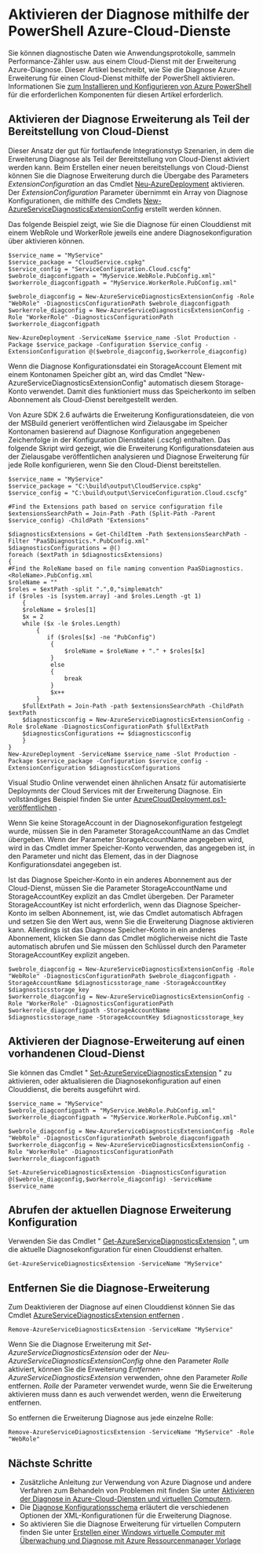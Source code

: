 <properties
    pageTitle="Aktivieren der Diagnose Azure-Cloud-Dienste mithilfe der PowerShell | Microsoft Azure"
    description="Informationen Sie zum Aktivieren der Diagnose für Cloud-Diensten mit PowerShell"
    services="cloud-services"
    documentationCenter=".net"
    authors="Thraka"
    manager="timlt"
    editor=""/>

<tags
    ms.service="cloud-services"
    ms.workload="tbd"
    ms.tgt_pltfrm="na"
    ms.devlang="dotnet"
    ms.topic="article"
    ms.date="09/06/2016"
    ms.author="adegeo"/>


# <a name="enable-diagnostics-in-azure-cloud-services-using-powershell"></a>Aktivieren der Diagnose mithilfe der PowerShell Azure-Cloud-Dienste

Sie können diagnostische Daten wie Anwendungsprotokolle, sammeln Performance-Zähler usw. aus einem Cloud-Dienst mit der Erweiterung Azure-Diagnose. Dieser Artikel beschreibt, wie Sie die Diagnose Azure-Erweiterung für einen Cloud-Dienst mithilfe der PowerShell aktivieren.  Informationen Sie [zum Installieren und Konfigurieren von Azure PowerShell](../powershell-install-configure.md) für die erforderlichen Komponenten für diesen Artikel erforderlich.

## <a name="enable-diagnostics-extension-as-part-of-deploying-a-cloud-service"></a>Aktivieren der Diagnose Erweiterung als Teil der Bereitstellung von Cloud-Dienst

Dieser Ansatz der gut für fortlaufende Integrationstyp Szenarien, in dem die Erweiterung Diagnose als Teil der Bereitstellung von Cloud-Dienst aktiviert werden kann. Beim Erstellen einer neuen bereitstellungs von Cloud-Dienst können Sie die Diagnose Erweiterung durch die Übergabe des Parameters *ExtensionConfiguration* an das Cmdlet [Neu-AzureDeployment](https://msdn.microsoft.com/library/azure/mt589089.aspx) aktivieren. Der *ExtensionConfiguration* Parameter übernimmt ein Array von Diagnose Konfigurationen, die mithilfe des Cmdlets [New-AzureServiceDiagnosticsExtensionConfig](https://msdn.microsoft.com/library/azure/mt589168.aspx) erstellt werden können.

Das folgende Beispiel zeigt, wie Sie die Diagnose für einen Clouddienst mit einem WebRole und WorkerRole jeweils eine andere Diagnosekonfiguration über aktivieren können.

    $service_name = "MyService"
    $service_package = "CloudService.cspkg"
    $service_config = "ServiceConfiguration.Cloud.cscfg"
    $webrole_diagconfigpath = "MyService.WebRole.PubConfig.xml"
    $workerrole_diagconfigpath = "MyService.WorkerRole.PubConfig.xml"

    $webrole_diagconfig = New-AzureServiceDiagnosticsExtensionConfig -Role "WebRole" -DiagnosticsConfigurationPath $webrole_diagconfigpath
    $workerrole_diagconfig = New-AzureServiceDiagnosticsExtensionConfig -Role "WorkerRole" -DiagnosticsConfigurationPath $workerrole_diagconfigpath

    New-AzureDeployment -ServiceName $service_name -Slot Production -Package $service_package -Configuration $service_config -ExtensionConfiguration @($webrole_diagconfig,$workerrole_diagconfig)

Wenn die Diagnose Konfigurationsdatei ein StorageAccount Element mit einem Kontonamen Speicher gibt an, wird das Cmdlet "New-AzureServiceDiagnosticsExtensionConfig" automatisch diesem Storage-Konto verwendet. Damit dies funktioniert muss das Speicherkonto im selben Abonnement als Cloud-Dienst bereitgestellt werden.

Von Azure SDK 2.6 aufwärts die Erweiterung Konfigurationsdateien, die von der MSBuild generiert veröffentlichen wird Zielausgabe im Speicher Kontonamen basierend auf Diagnose Konfiguration angegebenen Zeichenfolge in der Konfiguration Dienstdatei (.cscfg) enthalten. Das folgende Skript wird gezeigt, wie die Erweiterung Konfigurationsdateien aus der Zielausgabe veröffentlichen analysieren und Diagnose Erweiterung für jede Rolle konfigurieren, wenn Sie den Cloud-Dienst bereitstellen.

    $service_name = "MyService"
    $service_package = "C:\build\output\CloudService.cspkg"
    $service_config = "C:\build\output\ServiceConfiguration.Cloud.cscfg"

    #Find the Extensions path based on service configuration file
    $extensionsSearchPath = Join-Path -Path (Split-Path -Parent $service_config) -ChildPath "Extensions"

    $diagnosticsExtensions = Get-ChildItem -Path $extensionsSearchPath -Filter "PaaSDiagnostics.*.PubConfig.xml"
    $diagnosticsConfigurations = @()
    foreach ($extPath in $diagnosticsExtensions)
    {
    #Find the RoleName based on file naming convention PaaSDiagnostics.<RoleName>.PubConfig.xml
    $roleName = ""
    $roles = $extPath -split ".",0,"simplematch"
    if ($roles -is [system.array] -and $roles.Length -gt 1)
        {
        $roleName = $roles[1]
        $x = 2
        while ($x -le $roles.Length)
            {
               if ($roles[$x] -ne "PubConfig")
                {
                    $roleName = $roleName + "." + $roles[$x]
                }
                else
                {
                    break
                }
                $x++
            }
        $fullExtPath = Join-Path -path $extensionsSearchPath -ChildPath $extPath
        $diagnosticsconfig = New-AzureServiceDiagnosticsExtensionConfig -Role $roleName -DiagnosticsConfigurationPath $fullExtPath
        $diagnosticsConfigurations += $diagnosticsconfig
        }
    }
    New-AzureDeployment -ServiceName $service_name -Slot Production -Package $service_package -Configuration $service_config -ExtensionConfiguration $diagnosticsConfigurations

Visual Studio Online verwendet einen ähnlichen Ansatz für automatisierte Deploymnts der Cloud Services mit der Erweiterung Diagnose. Ein vollständiges Beispiel finden Sie unter [AzureCloudDeployment.ps1-veröffentlichen](https://github.com/Microsoft/vso-agent-tasks/blob/master/Tasks/AzureCloudPowerShellDeployment/Publish-AzureCloudDeployment.ps1) .

Wenn Sie keine StorageAccount in der Diagnosekonfiguration festgelegt wurde, müssen Sie in den Parameter StorageAccountName an das Cmdlet übergeben. Wenn der Parameter StorageAccountName angegeben wird, wird in das Cmdlet immer Speicher-Konto verwenden, das angegeben ist, in den Parameter und nicht das Element, das in der Diagnose Konfigurationsdatei angegeben ist.

Ist das Diagnose Speicher-Konto in ein anderes Abonnement aus der Cloud-Dienst, müssen Sie die Parameter StorageAccountName und StorageAccountKey explizit an das Cmdlet übergeben. Der Parameter StorageAccountKey ist nicht erforderlich, wenn das Diagnose Speicher-Konto im selben Abonnement, ist, wie das Cmdlet automatisch Abfragen und setzen Sie den Wert aus, wenn Sie die Erweiterung Diagnose aktivieren kann. Allerdings ist das Diagnose Speicher-Konto in ein anderes Abonnement, klicken Sie dann das Cmdlet möglicherweise nicht die Taste automatisch abrufen und Sie müssen den Schlüssel durch den Parameter StorageAccountKey explizit angeben.

    $webrole_diagconfig = New-AzureServiceDiagnosticsExtensionConfig -Role "WebRole" -DiagnosticsConfigurationPath $webrole_diagconfigpath -StorageAccountName $diagnosticsstorage_name -StorageAccountKey $diagnosticsstorage_key
    $workerrole_diagconfig = New-AzureServiceDiagnosticsExtensionConfig -Role "WorkerRole" -DiagnosticsConfigurationPath $workerrole_diagconfigpath -StorageAccountName $diagnosticsstorage_name -StorageAccountKey $diagnosticsstorage_key


## <a name="enable-diagnostics-extension-on-an-existing-cloud-service"></a>Aktivieren der Diagnose-Erweiterung auf einen vorhandenen Cloud-Dienst

Sie können das Cmdlet " [Set-AzureServiceDiagnosticsExtension](https://msdn.microsoft.com/library/azure/mt589140.aspx) " zu aktivieren, oder aktualisieren die Diagnosekonfiguration auf einen Clouddienst, die bereits ausgeführt wird.


    $service_name = "MyService"
    $webrole_diagconfigpath = "MyService.WebRole.PubConfig.xml"
    $workerrole_diagconfigpath = "MyService.WorkerRole.PubConfig.xml"

    $webrole_diagconfig = New-AzureServiceDiagnosticsExtensionConfig -Role "WebRole" -DiagnosticsConfigurationPath $webrole_diagconfigpath
    $workerrole_diagconfig = New-AzureServiceDiagnosticsExtensionConfig -Role "WorkerRole" -DiagnosticsConfigurationPath $workerrole_diagconfigpath

    Set-AzureServiceDiagnosticsExtension -DiagnosticsConfiguration @($webrole_diagconfig,$workerrole_diagconfig) -ServiceName $service_name


## <a name="get-current-diagnostics-extension-configuration"></a>Abrufen der aktuellen Diagnose Erweiterung Konfiguration
Verwenden Sie das Cmdlet " [Get-AzureServiceDiagnosticsExtension](https://msdn.microsoft.com/library/azure/mt589204.aspx) ", um die aktuelle Diagnosekonfiguration für einen Clouddienst erhalten.

    Get-AzureServiceDiagnosticsExtension -ServiceName "MyService"

## <a name="remove-diagnostics-extension"></a>Entfernen Sie die Diagnose-Erweiterung
Zum Deaktivieren der Diagnose auf einen Clouddienst können Sie das Cmdlet [AzureServiceDiagnosticsExtension entfernen](https://msdn.microsoft.com/library/azure/mt589183.aspx) .

    Remove-AzureServiceDiagnosticsExtension -ServiceName "MyService"

Wenn Sie die Diagnose Erweiterung mit *Set-AzureServiceDiagnosticsExtension* oder der *Neu-AzureServiceDiagnosticsExtensionConfig* ohne den Parameter *Rolle* aktiviert, können Sie die Erweiterung *Entfernen-AzureServiceDiagnosticsExtension* verwenden, ohne den Parameter *Rolle* entfernen. *Rolle* der Parameter verwendet wurde, wenn Sie die Erweiterung aktivieren muss dann es auch verwendet werden, wenn die Erweiterung entfernen.

So entfernen die Erweiterung Diagnose aus jede einzelne Rolle:

    Remove-AzureServiceDiagnosticsExtension -ServiceName "MyService" -Role "WebRole"


## <a name="next-steps"></a>Nächste Schritte

- Zusätzliche Anleitung zur Verwendung von Azure Diagnose und andere Verfahren zum Behandeln von Problemen mit finden Sie unter [Aktivieren der Diagnose in Azure-Cloud-Diensten und virtuellen Computern](cloud-services-dotnet-diagnostics.md).
- Die [Diagnose Konfigurationsschema](https://msdn.microsoft.com/library/azure/dn782207.aspx) erläutert die verschiedenen Optionen der XML-Konfigurationen für die Erweiterung Diagnose.
- So aktivieren Sie die Diagnose Erweiterung für virtuellen Computern finden Sie unter [Erstellen einer Windows virtuelle Computer mit Überwachung und Diagnose mit Azure Ressourcenmanager Vorlage](../virtual-machines/virtual-machines-windows-extensions-diagnostics-template.md)  
